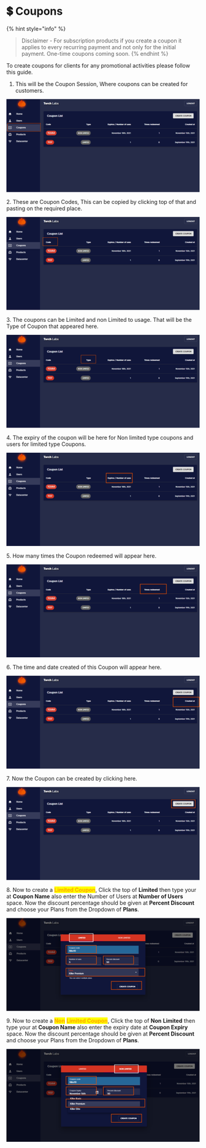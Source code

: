 # 💲 Coupons

{% hint style="info" %}
> Disclaimer - For subscription products if you create a coupon it applies to every recurring payment and not only for the initial payment. One-time coupons coming soon.
{% endhint %}

To create coupons for clients for any promotional activities please follow this guide.

1. This will be the Coupon Session, Where coupons can be created for customers.&#x20;

![](<../../.gitbook/assets/Untitled design (9).png>)

2\. These are Coupon Codes, This can be copied by clicking top of that and pasting on the required place.&#x20;

![](<../../.gitbook/assets/Untitled design (1) (2).png>)

3\. The coupons can be Limited and non Limited to  usage. That will be the Type of Coupon that appeared here.

![](<../../.gitbook/assets/Untitled design (2) (5).png>)

4\. The expiry of the coupon will be here for Non limited type coupons and users for limited type Coupons.

![](<../../.gitbook/assets/Untitled design (3) (12).png>)

5\. How many times the Coupon redeemed will appear here.&#x20;

![](<../../.gitbook/assets/Untitled design (4) (3).png>)

6\. The time and date created of this Coupon will appear here.

![](<../../.gitbook/assets/Untitled design (5) (7).png>)

7\. Now the Coupon can be created by clicking here.

![](<../../.gitbook/assets/Untitled design (6) (11).png>)

8\. Now to create a <mark style="color:orange;">**Limited Coupon**</mark>, Click the top of **Limited** then type your at **Coupon Name** also enter the Number of Users at **Number of Users** space. Now the discount percentage should be given at **Percent Discount** and choose your Plans from the Dropdown of **Plans**.

![](<../../.gitbook/assets/Untitled design (7).png>)

9\. Now to create a <mark style="color:orange;">**Non**</mark> <mark style="color:orange;">**Limited Coupon**</mark>, Click the top of **Non** **Limited** then type your at **Coupon Name** also enter the expiry date at **Coupon Expiry** space. Now the discount percentage should be given at **Percent Discount** and choose your Plans from the Dropdown of **Plans**.

![](<../../.gitbook/assets/Untitled design (8) (5).png>)

